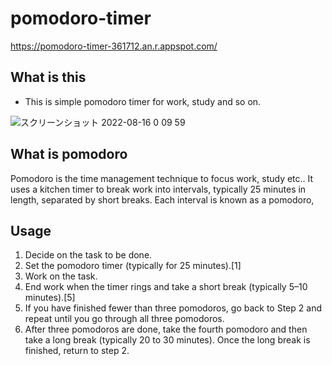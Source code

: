# pomodoro-timer

https://pomodoro-timer-361712.an.r.appspot.com/

## What is this 
- This is simple pomodoro timer for work, study and so on.

![スクリーンショット 2022-08-16 0 09 59](https://user-images.githubusercontent.com/107483623/184663761-d9637562-924d-412a-875a-6a0753507808.png)

## What is pomodoro
Pomodoro is the time management technique to focus work, study etc.. It uses a kitchen timer to break work into intervals, typically 25 minutes in length, separated by short breaks. Each interval is known as a pomodoro,

## Usage 

1. Decide on the task to be done.
2. Set the pomodoro timer (typically for 25 minutes).[1]
3. Work on the task.
4. End work when the timer rings and take a short break (typically 5–10 minutes).[5]
5. If you have finished fewer than three pomodoros, go back to Step 2 and repeat until you go through all three pomodoros.
6. After three pomodoros are done, take the fourth pomodoro and then take a long break (typically 20 to 30 minutes). Once the long break is finished, return to step 2.